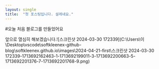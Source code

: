 ```yaml
---
layout: single
title:  "첫 포스팅입니다. 설레네요."
---
```

#오늘 처음 블로그를 만들었어요

앞으로 열심히 해보겠습니다.![스크린샷 2024-03-30 172339](C:\Users\이\Desktop\vscode\softkleenex-github-blog\softkleenex.github.io\images\2024-04-21-first\스크린샷 2024-03-30 172339-1713692162463-1-1713692199011-3-1713692200663-5-1713692201376-7-1713692201768-9.png)
